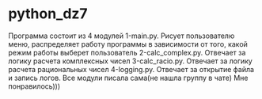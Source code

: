 # python_dz7
Программа состоит из 4 модулей
1-main.py. Рисует пользователю меню, распределяет работу программы в зависимости от того, какой режим работы выберет пользователь
2-calc_complex.py. Отвечает за логику расчета комплексных чисел
3-calc_racio.py. Отвечает за логику расчета рациональных чисел
4-logging.py. Отвечает за открытие файла и запись логов.
Все модули писала сама(не нашла группу в чате)
Мне понравилось)))
